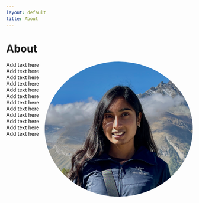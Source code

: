 ```yaml
---
layout: default
title: About
---
```

# About
<img align="right" src="/media/me.png" height="auto" width="400" style="border-radius:50%">


Add text here
Add text here
Add text here
Add text here
Add text here
Add text here
Add text here
Add text here
Add text here
Add text here
Add text here
Add text here

